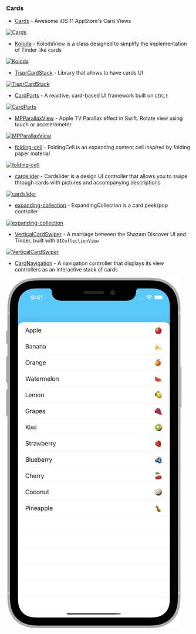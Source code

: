### Cards

* [Cards](https://github.com/PaoloCuscela/Cards) - Awesome iOS 11 AppStore's Card Views

[![Cards](https://raw.githubusercontent.com/PaoloCuscela/Cards/master/Images/Header.png)](https://github.com/PaoloCuscela/Cards)

* [Koloda](https://github.com/Yalantis/Koloda) - KolodaView is a class designed to simplify the implementation of Tinder like cards

[![Koloda](https://raw.githubusercontent.com/Yalantis/Koloda/master/Koloda_v2_example_animation.gif)](https://github.com/Yalantis/Koloda)

* [TisprCardStack](https://github.com/tispr/tispr-card-stack) - Library that allows to have cards UI

[![TisprCardStack](https://raw.githubusercontent.com/tispr/tispr-card-stack/master/Screenshot_main.gif)](https://github.com/tispr/tispr-card-stack)

* [CardParts](https://github.com/intuit/CardParts) - A reactive, card-based UI framework built on `UIKit`

[![CardParts](https://raw.githubusercontent.com/Intuit/CardParts/master/images/mintsights.gif)](https://github.com/intuit/CardParts)

* [MPParallaxView](https://github.com/DroidsOnRoids/MPParallaxView) - Apple TV Parallax effect in Swift. Rotate view using touch or accelerometer

[![MPParallaxView](https://raw.githubusercontent.com/DroidsOnRoids/MPParallaxView/master/Resources/demo.gif)](https://github.com/DroidsOnRoids/MPParallaxView)

* [folding-cell](https://github.com/Ramotion/folding-cell) - FoldingCell is an expanding content cell inspired by folding paper material

[![folding-cell](https://raw.githubusercontent.com/Ramotion/folding-cell/master/Screenshots/foldingCell.gif)](https://github.com/Ramotion/folding-cell)

* [cardslider](https://github.com/Ramotion/cardslider) -  Cardslider is a design UI controller that allows you to swipe through cards with pictures and accompanying descriptions

[![cardslider](https://raw.githubusercontent.com/Ramotion/cardslider/master/iOS_Card_Slider.gif)](https://github.com/Ramotion/cardslider)

* [expanding-collection](https://github.com/Ramotion/expanding-collection) - ExpandingCollection is a card peek/pop controller

[![expanding-collection](https://raw.githubusercontent.com/Ramotion/expanding-collection/master/expanding-collection.gif)](https://github.com/Ramotion/expanding-collection)

* [VerticalCardSwiper](https://github.com/JoniVR/VerticalCardSwiper) - A marriage between the Shazam Discover UI and Tinder, built with `UICollectionView`

[![VerticalCardSwiper](https://raw.githubusercontent.com/JoniVR/VerticalCardSwiper/master/example.gif)](https://github.com/JoniVR/VerticalCardSwiper)

* [CardNavigation](https://github.com/james01/CardNavigation) - A navigation controller that displays its view controllers as an interactive stack of cards

[![CardNavigation](https://raw.githubusercontent.com/james01/CardNavigation/main/Docs/Images/Screen.gif)](https://github.com/james01/CardNavigation)
